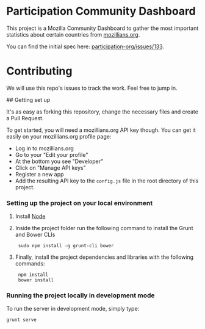 Participation Community Dashboard
=====

This project is a Mozilla Community Dashboard to gather the most important statistics about certain countries from [mozillians.org](https://mozillians.org).

You can find the initial spec here: [participation-org/issues/133](https://github.com/mozilla/participation-org/issues/133).

# Contributing

We will use this repo's issues to track the work. Feel free to jump in.

## Getting set up

It's as easy as forking this repository, change the necessary files and create a Pull Request.

To get started, you will need a mozillians.org API key though. You can get it easily on your mozillians.org profile page:

* Log in to mozillians.org
* Go to your "Edit your profile"
* At the bottom you see "Developer"
* Click on "Manage API keys"
* Register a new app
* Add the resulting API key to the `config.js` file in the root directory of this project.

### Setting up the project on your local environment

1. Install [Node](http://nodejs.org)

2. Inside the project folder run the following command to install the Grunt and Bower CLIs

        sudo npm install -g grunt-cli bower

3. Finally, install the project dependencies and libraries with the following commands:

        npm install
        bower install

### Running the project locally in development mode

To run the server in development mode, simply type:

    grunt serve
